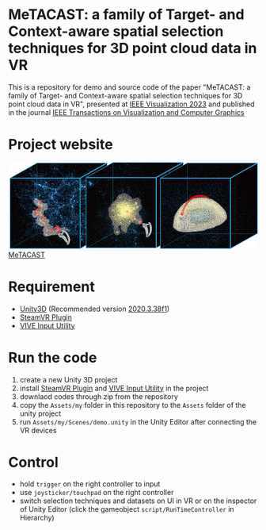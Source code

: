 MeTACAST: a family of Target- and Context-aware spatial selection techniques for 3D point cloud data in VR
======
This is a repository for demo and source code of the paper "MeTACAST: a family of Target- and Context-aware spatial selection techniques for 3D point cloud data in VR", presented at [IEEE Visualization 2023](https://ieeevis.org/year/2023/welcome "VIS2023") and published in the journal [IEEE Transactions on Visualization and Computer Graphics](https://ieeexplore.ieee.org/xpl/RecentIssue.jsp?punumber=2945 "TVCG")

# Project website
![MeTACAST_Image](https://github.com/LixiangZhao98/MeTACAST/blob/master/Assets/my/pic/MeTACAST.png "MeTACAST_Image")
[MeTACAST](https://tobias.isenberg.cc/VideosAndDemos/Zhao2024MTC "MeTACAST")

# Requirement
* [Unity3D](https://unity3d.com/get-unity/download "Unity download") (Recommended version [2020.3.38f1](https://unity.cn/releases/lts/2020 "Unity3D 2020.3.38f1"))
* [SteamVR Plugin](https://assetstore.unity.com/packages/tools/integration/steamvr-plugin-32647 "SteamVR Plugin")
* [VIVE Input Utility](https://assetstore.unity.com/packages/tools/integration/vive-input-utility-64219 "VIVE Input Utility")

# Run the code
1. create a new Unity 3D project
2. install [SteamVR Plugin](https://assetstore.unity.com/packages/tools/integration/steamvr-plugin-32647 "SteamVR Plugin") and [VIVE Input Utility](https://assetstore.unity.com/packages/tools/integration/vive-input-utility-64219 "VIVE Input Utility") in the project
3. downlaod codes through zip from the repository
4. copy the `Assets/my` folder in this repository to the `Assets` folder of the unity project
5. run `Assets/my/Scenes/demo.unity` in the Unity Editor after connecting the VR devices

# Control
* hold `trigger` on the right controller to input
* use `joysticker/touchpad` on the right controller
* switch selection techniques and datasets on UI in VR or on the inspector of Unity Editor (click the gameobject `script/RunTimeController` in Hierarchy)